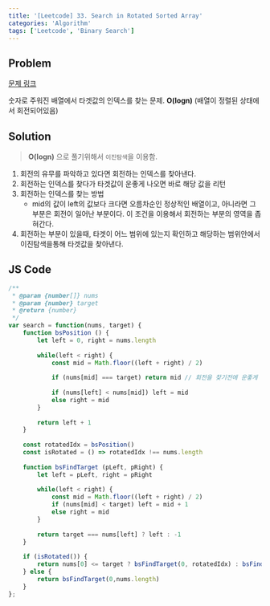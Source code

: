 ```yaml
---
title: '[Leetcode] 33. Search in Rotated Sorted Array'
categories: 'Algorithm'
tags: ['Leetcode', 'Binary Search']
---
```


## Problem

[문제 링크](https://leetcode.com/problems/search-in-rotated-sorted-array/)

숫자로 주워진 배열에서 타겟값의 인덱스를 찾는 문제. **O(logn)** (배열이 정렬된 상태에서 회전되어있음)  

## Solution

> **O(logn)** 으로 풀기위해서 `이진탐색`을 이용함.

1. 회전의 유무를 파악하고 있다면 회전하는 인덱스를 찾아낸다.
2. 회전하는 인덱스를 찾다가 타겟값이 운좋게 나오면 바로 해당 값을 리턴
3. 회전하는 인덱스를 찾는 방법
    - mid의 값이 left의 값보다 크다면 오름차순인 정상적인 배열이고, 아니라면 그 부분은 회전이 일어난 부분이다. 이 조건을 이용해서 회전하는 부분의 영역을 좁혀간다.
4. 회전하는 부분이 있을때, 타겟이 어느 범위에 있는지 확인하고 해당하는 범위안에서 이진탐색을통해 타겟값을 찾아낸다.

## JS Code

```javascript
/**
 * @param {number[]} nums
 * @param {number} target
 * @return {number}
 */
var search = function(nums, target) {
    function bsPosition () {
        let left = 0, right = nums.length
        
        while(left < right) {
            const mid = Math.floor((left + right) / 2)
            
            if (nums[mid] === target) return mid // 회전을 찾기전에 운좋게 타겟을 발견할 경우
            
            if (nums[left] < nums[mid]) left = mid
            else right = mid
        }
        
        return left + 1
    }
    
    const rotatedIdx = bsPosition()
    const isRotated = () => rotatedIdx !== nums.length
    
    function bsFindTarget (pLeft, pRight) {
        let left = pLeft, right = pRight
        
        while(left < right) {
            const mid = Math.floor((left + right) / 2)
            if (nums[mid] < target) left = mid + 1
            else right = mid
        }
        
        return target === nums[left] ? left : -1
    }
    
    if (isRotated()) {
        return nums[0] <= target ? bsFindTarget(0, rotatedIdx) : bsFindTarget(rotatedIdx, nums.length)
    } else {
        return bsFindTarget(0,nums.length)
    }
};
```
